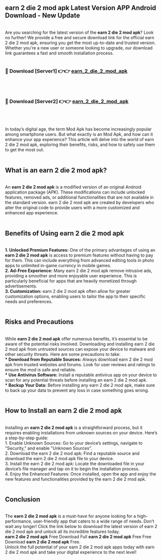 ## earn 2 die 2 mod apk Latest Version APP Android Download - New Update
<br>
Are you searching for the latest version of the <strong>earn 2 die 2 mod apk</strong>? Look no further! We provide a free and secure download link for the official earn 2 die 2 mod apk, ensuring you get the most up-to-date and trusted version. Whether you're a new user or someone looking to upgrade, our download link guarantees a fast and smooth installation process.
<br>
<br>
<h3>🔴 Download [Server1] 👉👉 <a href="https://modyolo.store/earn+2+die+2+mod+apk">earn_2_die_2_mod_apk</a></h3><br>
<br>
<h3>🔴 Download [Server2] 👉👉 <a href="https://modyolo.store/earn+2+die+2+mod+apk">earn_2_die_2_mod_apk</a></h3><br>
<br>
<br>
In today’s digital age, the term Mod Apk has become increasingly popular among smartphone users. But what exactly is an Mod Apk, and how can it enhance your app experience? This article will delve into the world of earn 2 die 2 mod apk, exploring their benefits, risks, and how to safely use them to get the most out.
<br>
<br>
<h2>What is an earn 2 die 2 mod apk?</h2>
<br>
An <strong>earn 2 die 2 mod apk</strong> is a modified version of an original Android application package (APK). These modifications can include unlocked features, removed ads, or additional functionalities that are not available in the standard version. earn 2 die 2 mod apk are created by developers who alter the original code to provide users with a more customized and enhanced app experience.
<br>
<br>
<h2>Benefits of Using earn 2 die 2 mod apk</h2>
<br>
<strong> 1. Unlocked Premium Features:</strong> One of the primary advantages of using an <strong>earn 2 die 2 mod apk</strong> is access to premium features without having to pay for them. This can include everything from advanced editing tools in photo apps to unlimited in-game currency in mobile games.
<br>
<strong> 2. Ad-Free Experience:</strong> Many earn 2 die 2 mod apk remove intrusive ads, providing a smoother and more enjoyable user experience. This is particularly beneficial for apps that are heavily monetized through advertisements.
<br>
<strong> 3. Customization:</strong> earn 2 die 2 mod apk often allow for greater customization options, enabling users to tailor the app to their specific needs and preferences.
<br>
<br>
<h2>Risks and Precautions</h2>
<br>
While <strong>earn 2 die 2 mod apk</strong> offer numerous benefits, it’s essential to be aware of the potential risks involved. Downloading and installing earn 2 die 2 mod apk from untrusted sources can expose your device to malware and other security threats. Here are some precautions to take:
<br>
<strong> * Download from Reputable Sources:</strong> Always download earn 2 die 2 mod apk from trusted websites and forums. Look for user reviews and ratings to ensure the mod is safe and reliable.
<br>
<strong> * Use Antivirus Software:</strong> Install a reputable antivirus app on your device to scan for any potential threats before installing an earn 2 die 2 mod apk.
<br>
<strong> * Backup Your Data:</strong> Before installing any earn 2 die 2 mod apk, make sure to back up your data to prevent any loss in case something goes wrong.
<br>
<br>
<h2>How to Install an earn 2 die 2 mod apk</h2>
<br>
Installing an <strong>earn 2 die 2 mod apk</strong> is a straightforward process, but it requires enabling installations from unknown sources on your device. Here’s a step-by-step guide:
<br>
 1. Enable Unknown Sources: Go to your device’s settings, navigate to "Security," and enable "Unknown Sources".
<br>
 2. Download the earn 2 die 2 mod apk: Find a reputable source and download the earn 2 die 2 mod apk file to your device.
<br>
 3. Install the earn 2 die 2 mod apk: Locate the downloaded file in your device’s file manager and tap on it to begin the installation process.
<br>
 4. Enjoy the Enhanced Features: Once installed, open the app and enjoy the new features and functionalities provided by the earn 2 die 2 mod apk.
<br>
<br>
<h2><strong>Conclusion</strong></h2>
<br>
The <strong>earn 2 die 2 mod apk</strong> is a must-have for anyone looking for a high-performance, user-friendly app that caters to a wide range of needs. Don’t wait any longer! Click the link below to download the latest version of earn 2 die 2 mod apk and unlock all its incredible features today.
<br>
<strong>earn 2 die 2 mod apk</strong> Free Download Full <strong>earn 2 die 2 mod apk</strong> Free Free Download <strong>earn 2 die 2 mod apk</strong> Free.
<br>
Unlock the full potential of your earn 2 die 2 mod apk apps today with earn 2 die 2 mod apk and take your digital experience to the next level!
